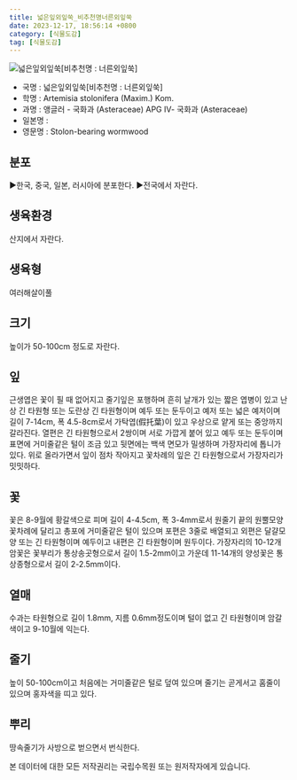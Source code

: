```yaml
---
title: 넓은잎외잎쑥_비추천명너른외잎쑥
date: 2023-12-17, 18:56:14 +0800
category: [식물도감]
tag: [식물도감]
---
```




![넓은잎외잎쑥[비추천명 : 너른외잎쑥]](http://www.nature.go.kr/fileUpload/plants/basic/Compositae/Artemisia/17921/1_th2.JPG)
- 국명 : 넓은잎외잎쑥[비추천명 : 너른외잎쑥]
- 학명 : Artemisia stolonifera (Maxim.) Kom.
- 과명 : 앵글러 - 국화과 (Asteraceae) APG Ⅳ- 국화과 (Asteraceae)
- 일본명 : 
- 영문명 : Stolon-bearing wormwood


## 분포
▶한국, 중국, 일본, 러시아에 분포한다.▶전국에서 자란다.
## 생육환경
산지에서 자란다.
## 생육형
여러해살이풀 
## 크기
높이가 50-100cm 정도로 자란다.
## 잎
근생엽은 꽃이 필 때 없어지고 줄기잎은 포행하며 흔히 날개가 있는 짧은 엽병이 있고 난상 긴 타원형 또는 도란상 긴 타원형이며 예두 또는 둔두이고 예저 또는 넓은 예저이며 길이 7-14cm, 폭 4.5-8cm로서 가탁엽(假托葉)이 있고 우상으로 얕게 또는 중앙까지 갈라진다. 열편은 긴 타원형으로서 2쌍이며 서로 가깝게 붙어 있고 예두 또는 둔두이며 표면에 거미줄같은 털이 조금 있고 뒷면에는 백색 면모가 밀생하며 가장자리에 톱니가 있다. 위로 올라가면서 잎이 점차 작아지고 꽃차례의 잎은 긴 타원형으로서 가장자리가 밋밋하다.
## 꽃
꽃은 8-9월에 황갈색으로 피며 길이 4-4.5cm, 폭 3-4mm로서 원줄기 끝의 원뿔모양꽃차례에 달리고 총포에 거미줄같은 털이 있으며 포편은 3줄로 배열되고 외편은 달걀모양 또는 긴 타원형이며 예두이고 내편은 긴 타원형이며 원두이다. 가장자리의 10-12개 암꽃은 꽃부리가 통상송곳형으로서 길이 1.5-2mm이고 가운데 11-14개의 양성꽃은 통상종형으로서 길이 2-2.5mm이다.
## 열매
수과는 타원형으로 길이 1.8mm, 지름 0.6mm정도이며 털이 없고 긴 타원형이며 암갈색이고 9-10월에 익는다.
## 줄기
높이 50-100cm이고 처음에는 거미줄같은 털로 덮여 있으며 줄기는 곧게서고 홈줄이 있으며 홍자색을 띠고 있다.
## 뿌리
땅속줄기가 사방으로 벋으면서 번식한다.






본 데이터에 대한 모든 저작권리는 국립수목원 또는 원저작자에게 있습니다.
